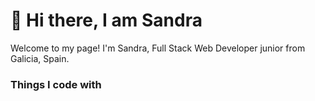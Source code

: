 # :wave: Hi there, I am Sandra
Welcome to my page!
I'm Sandra, Full Stack Web Developer junior from Galicia, Spain.

### Things I code with

